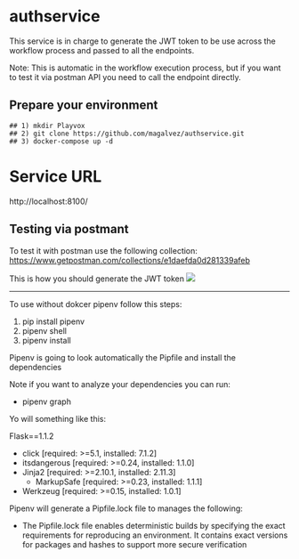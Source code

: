 # authservice

This service is in charge to generate the JWT token to be use across the workflow process and passed to all the endpoints.

Note: This is automatic in the workflow execution process, but if you want to test it via postman API you need to call the endpoint directly.

## Prepare your environment

    ## 1) mkdir Playvox
    ## 2) git clone https://github.com/magalvez/authservice.git
    ## 3) docker-compose up -d

# Service URL
http://localhost:8100/

## Testing via postmant
To test it with postman use the following collection:
https://www.getpostman.com/collections/e1daefda0d281339afeb

This is how you should generate the JWT token
<img src="https://firebasestorage.googleapis.com/v0/b/tennis-rank-prod.appspot.com/o/static%2FScreen%20Shot%202021-05-07%20at%209.11.50%20AM.png?alt=media&token=52dee3ae-042b-4248-85b4-f41cf8b7fded"></img>


---------------------------------------------

To use without dokcer pipenv follow this steps:

1) pip install pipenv
2) pipenv shell
3) pipenv install

Pipenv is going to look automatically the Pipfile and install the dependencies

Note if you want to analyze your dependencies you can run:
 * pipenv graph

Yo will something like this:
 
 Flask==1.1.2
  - click [required: >=5.1, installed: 7.1.2]
  - itsdangerous [required: >=0.24, installed: 1.1.0]
  - Jinja2 [required: >=2.10.1, installed: 2.11.3]
    - MarkupSafe [required: >=0.23, installed: 1.1.1]
  - Werkzeug [required: >=0.15, installed: 1.0.1]
  
Pipenv will generate a Pipfile.lock file to manages the following:
  * The Pipfile.lock file enables deterministic builds by specifying the exact 
    requirements for reproducing an environment. It contains exact versions for 
    packages and hashes to support more secure verification